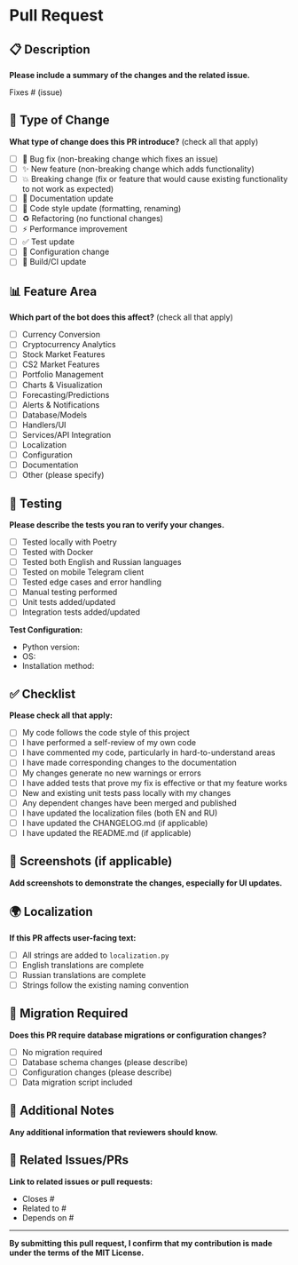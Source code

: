 # Pull Request

## 📋 Description
**Please include a summary of the changes and the related issue.**

Fixes # (issue)

## 🎯 Type of Change
**What type of change does this PR introduce?** (check all that apply)
- [ ] 🐛 Bug fix (non-breaking change which fixes an issue)
- [ ] ✨ New feature (non-breaking change which adds functionality)
- [ ] 💥 Breaking change (fix or feature that would cause existing functionality to not work as expected)
- [ ] 📝 Documentation update
- [ ] 🎨 Code style update (formatting, renaming)
- [ ] ♻️ Refactoring (no functional changes)
- [ ] ⚡ Performance improvement
- [ ] ✅ Test update
- [ ] 🔧 Configuration change
- [ ] 🔨 Build/CI update

## 📊 Feature Area
**Which part of the bot does this affect?** (check all that apply)
- [ ] Currency Conversion
- [ ] Cryptocurrency Analytics
- [ ] Stock Market Features
- [ ] CS2 Market Features
- [ ] Portfolio Management
- [ ] Charts & Visualization
- [ ] Forecasting/Predictions
- [ ] Alerts & Notifications
- [ ] Database/Models
- [ ] Handlers/UI
- [ ] Services/API Integration
- [ ] Localization
- [ ] Configuration
- [ ] Documentation
- [ ] Other (please specify)

## 🧪 Testing
**Please describe the tests you ran to verify your changes.**
- [ ] Tested locally with Poetry
- [ ] Tested with Docker
- [ ] Tested both English and Russian languages
- [ ] Tested on mobile Telegram client
- [ ] Tested edge cases and error handling
- [ ] Manual testing performed
- [ ] Unit tests added/updated
- [ ] Integration tests added/updated

**Test Configuration:**
- Python version: 
- OS: 
- Installation method: 

## ✅ Checklist
**Please check all that apply:**
- [ ] My code follows the code style of this project
- [ ] I have performed a self-review of my own code
- [ ] I have commented my code, particularly in hard-to-understand areas
- [ ] I have made corresponding changes to the documentation
- [ ] My changes generate no new warnings or errors
- [ ] I have added tests that prove my fix is effective or that my feature works
- [ ] New and existing unit tests pass locally with my changes
- [ ] Any dependent changes have been merged and published
- [ ] I have updated the localization files (both EN and RU)
- [ ] I have updated the CHANGELOG.md (if applicable)
- [ ] I have updated the README.md (if applicable)

## 📸 Screenshots (if applicable)
**Add screenshots to demonstrate the changes, especially for UI updates.**

## 🌍 Localization
**If this PR affects user-facing text:**
- [ ] All strings are added to `localization.py`
- [ ] English translations are complete
- [ ] Russian translations are complete
- [ ] Strings follow the existing naming convention

## 🔄 Migration Required
**Does this PR require database migrations or configuration changes?**
- [ ] No migration required
- [ ] Database schema changes (please describe)
- [ ] Configuration changes (please describe)
- [ ] Data migration script included

## 📝 Additional Notes
**Any additional information that reviewers should know.**

## 🔗 Related Issues/PRs
**Link to related issues or pull requests:**
- Closes #
- Related to #
- Depends on #

---

**By submitting this pull request, I confirm that my contribution is made under the terms of the MIT License.**
